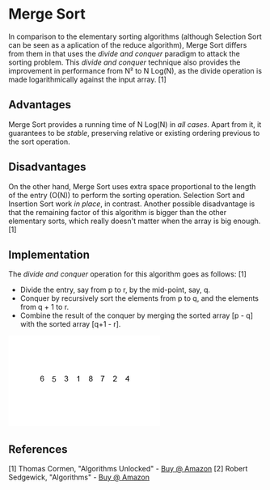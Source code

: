 # Merge Sort

In comparison to the elementary sorting algorithms (although Selection Sort can be seen as a aplication of the reduce
algorithm), Merge Sort differs from them in that uses the *divide and conquer* paradigm to attack the sorting problem.
This *divide and conquer* technique also provides the improvement in performance from N² to N Log(N), as the divide 
operation is made logarithmically against the input array. [1]

## Advantages

Merge Sort provides a running time of N Log(N) in *all cases*. Apart from it, it guarantees to be *stable*, 
preserving relative or existing ordering previous to the sort operation.
 
## Disadvantages

On the other hand, Merge Sort uses extra space proportional to the length of the entry (O(N)) to perform the sorting
operation. Selection Sort and Insertion Sort work _in place_, in contrast. Another possible disadvantage is that the 
remaining factor of this algorithm is bigger than the other elementary sorts, which really doesn't matter when the 
array is big enough. [1]

## Implementation

The _divide and conquer_ operation for this algorithm goes as follows: [1]

* Divide the entry, say from p to r, by the mid-point, say, q.
* Conquer by recursively sort the elements from p to q, and the elements from q + 1 to r.
* Combine the result of the conquer by merging the sorted array [p - q] with the sorted array [q+1 - r].

![Merge Sort Example](img/merge-sort.gif)

## References

[1] Thomas Cormen, "Algorithms Unlocked" - [Buy @ Amazon](http://a.co/dVibTKu)
[2] Robert Sedgewick, "Algorithms" - [Buy @ Amazon](http://a.co/3HMJECC)